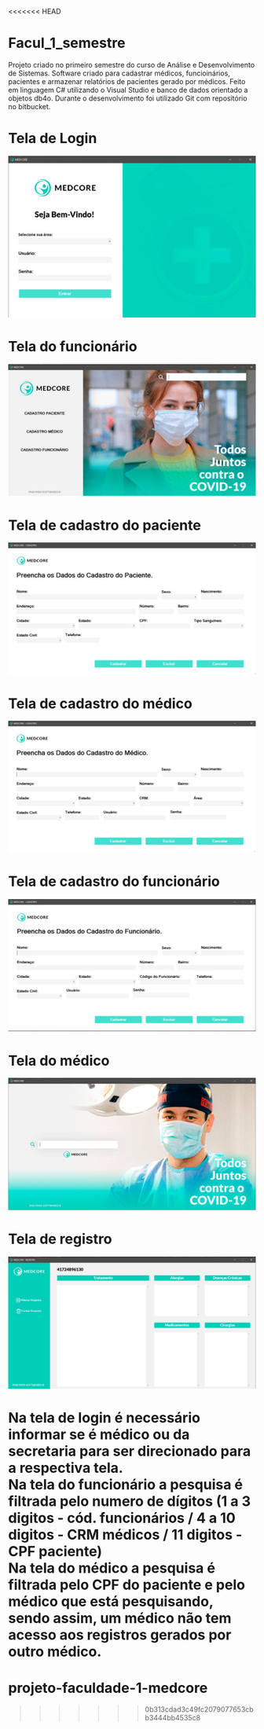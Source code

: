 <<<<<<< HEAD
# Facul_1_semestre

Projeto criado no primeiro semestre do curso de Análise e Desenvolvimento de Sistemas.
Software criado para cadastrar médicos, funcioinários, pacientes e armazenar relatórios de pacientes gerado por médicos.
Feito em linguagem C# utilizando o Visual Studio e banco de dados orientado a objetos db4o. Durante o desenvolvimento foi utilizado Git com repositório no bitbucket.

# Tela de Login
![Tela de Login](https://github.com/FelipeFadil/Facul_1_semestre/blob/master/print_telas/Tela_login.jpeg)
# Tela do funcionário
![Tela do funcionário](https://github.com/FelipeFadil/Facul_1_semestre/blob/master/print_telas/Tela_funcionario.jpeg)
# Tela de cadastro do paciente
![Tela de cadastro do paciente](https://github.com/FelipeFadil/Facul_1_semestre/blob/master/print_telas/Tela_cadastro_paciente.jpeg)
# Tela de cadastro do médico
![Tela de cadastro do médico](https://github.com/FelipeFadil/Facul_1_semestre/blob/master/print_telas/Tela_cadastro_medico.jpeg)
# Tela de cadastro do funcionário
![Tela de cadastro do funcionário](https://github.com/FelipeFadil/Facul_1_semestre/blob/master/print_telas/Tela_cadastro_funcionario.jpeg)
# Tela do médico
![Tela do médico](https://github.com/FelipeFadil/Facul_1_semestre/blob/master/print_telas/Tela_medico.jpeg)
# Tela de registro
![Tela de registro](https://github.com/FelipeFadil/Facul_1_semestre/blob/master/print_telas/Tela_registro.jpeg)

Na tela de login é necessário informar se é médico ou da secretaria para ser direcionado para a respectiva tela.<br>
Na tela do funcionário a pesquisa é filtrada pelo numero de dígitos (1 a 3 digitos - cód. funcionários / 4 a 10 digitos - CRM médicos / 11 digitos - CPF paciente)<br>
Na tela do médico a pesquisa é filtrada pelo CPF do paciente e pelo médico que está pesquisando, sendo assim, um médico não tem acesso aos registros gerados por outro médico.
=======
# projeto-faculdade-1-medcore
>>>>>>> 0b313cdad3c49fc2079077653cbb3444bb4535c8
